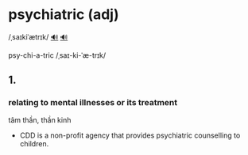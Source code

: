 # psychiatric (adj)

/ˌsaɪkiˈætrɪk/ [🔊](https://www.oxfordlearnersdictionaries.com/media/english/uk_pron/p/psy/psych/psychiatric__gb_1.mp3) [🔊](https://www.oxfordlearnersdictionaries.com/media/english/us_pron/p/psy/psych/psychiatric__us_1.mp3)

psy-chi-a-tric /ˌsaɪ-ki-ˈæ-trɪk/

## 1.

### relating to mental illnesses or its treatment

tâm thần, thần kinh

- CDD is a non-profit agency that provides psychiatric counselling to children.